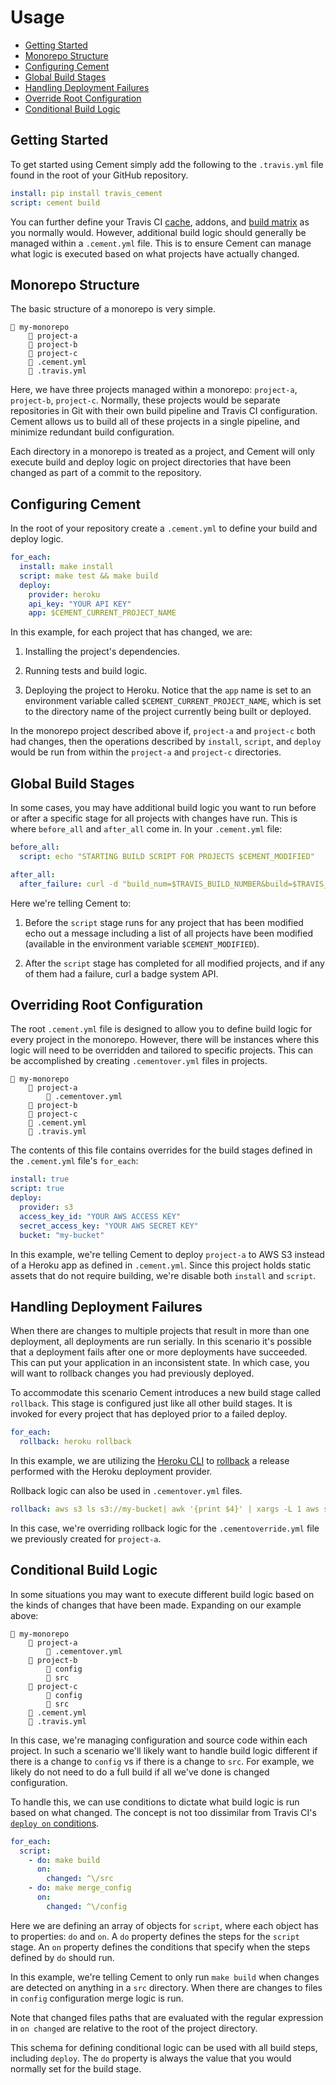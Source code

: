 # Usage

* [Getting Started](#getting-started)
* [Monorepo Structure](#monorepo-structure)
* [Configuring Cement](#configuring-cement)
* [Global Build Stages](#globl-build-stages)
* [Handling Deployment Failures](#handling-deployment-failures)
* [Override Root Configuration](#overriding-root-configuration)
* [Conditional Build Logic](#conditional-build-logic)

## Getting Started

To get started using Cement simply add the following to the `.travis.yml` file found in the root of your GitHub repository.

```yml
install: pip install travis_cement
script: cement build
```

You can further define your Travis CI [cache](https://docs.travis-ci.com/user/caching/), addons, and [build matrix](https://docs.travis-ci.com/user/customizing-the-build/#build-matrix) as you normally would.  However, additional build logic should generally be managed within a `.cement.yml` file.  This is to ensure Cement can manage what logic is executed based on what projects have actually changed.

## Monorepo Structure

The basic structure of a monorepo is very simple.

```
📁 my-monorepo
    📁 project-a
    📁 project-b
    📁 project-c
    📄 .cement.yml
    📄 .travis.yml
```

Here, we have three projects managed within a monorepo: `project-a`, `project-b`, `project-c`.  Normally, these projects would be separate repositories in Git with their own build pipeline and Travis CI configuration.  Cement allows us to build all of these projects in a single pipeline, and minimize redundant build configuration.

Each directory in a monorepo is treated as a project, and Cement will only execute build and deploy logic on project directories that have been changed as part of a commit to the repository.

## Configuring Cement

In the root of your repository create a `.cement.yml` to define your build and deploy logic.

```yml
for_each:
  install: make install
  script: make test && make build
  deploy:
    provider: heroku
    api_key: "YOUR API KEY"
    app: $CEMENT_CURRENT_PROJECT_NAME
```

In this example, for each project that has changed, we are:

1. Installing the project's dependencies.

2. Running tests and build logic.

3. Deploying the project to Heroku.  Notice that the `app` name is set to an environment variable called `$CEMENT_CURRENT_PROJECT_NAME`, which is set to the directory name of the project currently being built or deployed.

In the monorepo project described above if, `project-a` and `project-c` both had changes, then the operations described by `install`, `script`, and `deploy` would be run from within the `project-a` and `project-c` directories.

## Global Build Stages

In some cases, you may have additional build logic you want to run before or after a specific stage for all projects with changes have run.  This is where `before_all` and `after_all` come in.  In your `.cement.yml` file:

```yml
before_all:
  script: echo "STARTING BUILD SCRIPT FOR PROJECTS $CEMENT_MODIFIED"

after_all:
  after_failure: curl -d "build_num=$TRAVIS_BUILD_NUMBER&build=$TRAVIS_REPO_SLUG&status=failed" -H "Authorization: Basic abc123" -X POST https://api.my-build-badges.com/notifications
```

Here we're telling Cement to:

1. Before the `script` stage runs for any project that has been modified echo out a message including a list of all projects have been modified (available in the environment variable `$CEMENT_MODIFIED`).

2. After the `script` stage has completed for all modified projects, and if any of them had a failure, curl a badge system API.

## Overriding Root Configuration

The root `.cement.yml` file is designed to allow you to define build logic for every project in the monorepo.  However, there will be instances where this logic will need to be overridden and tailored to specific projects.  This can be accomplished by creating `.cementover.yml` files in projects.

```
📁 my-monorepo
    📁 project-a
        📄 .cementover.yml
    📁 project-b
    📁 project-c
    📄 .cement.yml
    📄 .travis.yml
```

The contents of this file contains overrides for the build stages defined in the `.cement.yml` file's `for_each`:

```yml
install: true
script: true
deploy:
  provider: s3
  access_key_id: "YOUR AWS ACCESS KEY"
  secret_access_key: "YOUR AWS SECRET KEY"
  bucket: "my-bucket"
```

In this example, we're telling Cement to deploy `project-a` to AWS S3 instead of a Heroku app as defined in `.cement.yml`.  Since this project holds static assets that do not require building, we're disable both `install` and `script`.

## Handling Deployment Failures

When there are changes to multiple projects that result in more than one deployment, all deployments are run serially.  In this scenario it's possible that a deployment fails after one or more deployments have succeeded.  This can put your application in an inconsistent state.  In which case, you will want to rollback changes you had previously deployed.

To accommodate this scenario Cement introduces a new build stage called `rollback`.  This stage is configured just like all other build stages.  It is invoked for every project that has deployed prior to a failed deploy.

```yml
for_each:
  rollback: heroku rollback
```

In this example, we are utilizing the [Heroku CLI](https://devcenter.heroku.com/articles/heroku-cli) to [rollback](https://devcenter.heroku.com/articles/releases) a release performed with the Heroku deployment provider.

Rollback logic can also be used in `.cementover.yml` files.

```yml
rollback: aws s3 ls s3://my-bucket| awk '{print $4}' | xargs -L 1 aws s3api restore-object --restore-request Days=1 --bucket my-bucket --key
```

In this case, we're overriding rollback logic for the `.cementoverride.yml` file we previously created for `project-a`.

## Conditional Build Logic

In some situations you may want to execute different build logic based on the kinds of changes that have been made.  Expanding on our example above:

```
📁 my-monorepo
    📁 project-a
        📄 .cementover.yml
    📁 project-b
        📁 config
        📁 src
    📁 project-c
        📁 config
        📁 src
    📄 .cement.yml
    📄 .travis.yml
```

In this case, we're managing configuration and source code within each project.  In such a scenario we'll likely want to handle build logic different if there is a change to `config` vs if there is a change to `src`.  For example, we likely do not need to do a full build if all we've done is changed configuration.

To handle this, we can use conditions to dictate what build logic is run based on what changed.  The concept is not too dissimilar from Travis CI's [`deploy on` conditions](https://docs.travis-ci.com/user/deployment/#conditional-releases-with-on).

```yml
for_each:
  script:
    - do: make build
      on:
        changed: ^\/src
    - do: make merge_config
      on:
        changed: ^\/config
```

Here we are defining an array of objects for `script`, where each object has to properties: `do` and `on`.  A `do` property defines the steps for the `script` stage.  An `on` property defines the conditions that specify when the steps defined by `do` should run.

In this example, we're telling Cement to only run `make build` when changes are detected on anything in a `src` directory.  When there are changes to files in `config` configuration merge logic is run.

Note that changed files paths that are evaluated with the regular expression in `on changed` are relative to the root of the project directory.

This schema for defining conditional logic can be used with all build steps, including `deploy`.  The `do` property is always the value that you would normally set for the build stage.
